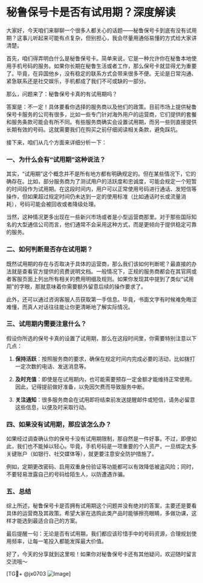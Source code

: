 # 秘鲁保号卡是否有试用期？深度解读

大家好，今天咱们来聊聊一个很多人都关心的话题——秘鲁保号卡到底有没有试用期？这事儿听起来可能有点复杂，但别担心，我会尽量用通俗易懂的方式给大家讲清楚。

首先，咱们得弄明白什么是秘鲁保号卡。简单来说，它是一种允许你在秘鲁本地使用手机号码的服务。如果你长期在秘鲁生活或者工作，那么保号卡就显得尤为重要了。毕竟，在异国他乡，没有稳定的联系方式会带来很多不便。无论是日常沟通、紧急联系还是社交娱乐，手机都成了我们不可或缺的一部分。

那么，问题来了：秘鲁保号卡真的有试用期吗？

答案是：不一定！具体要看你选择的服务商以及他们的政策。目前市场上提供秘鲁保号卡服务的公司有很多，比如一些专门针对海外用户的运营商，它们提供的套餐和服务条款可能会有所不同。有些服务商确实会设置试用期，而另一些则直接提供长期有效的号码。这就需要我们在购买之前仔细阅读相关条款，避免踩坑。

接下来，咱们从几个方面来详细分析一下：

### 一、为什么会有“试用期”这种说法？
其实，“试用期”这个概念并不是所有地方都有明确规定的。但在某些情况下，它的确存在。比如，部分服务商为了测试用户的活跃度和忠诚度，可能会规定一个短暂的时间段作为试用期。在这段时间内，用户可以正常使用号码进行通话、发短信等操作，但如果超过规定时间仍未达到一定的使用标准（比如通话时长或流量消耗），号码可能会被回收或者降级处理。

当然，这种情况更多出现在一些新兴市场或者是小型运营商那里。对于那些国际知名的大型通信公司而言，他们通常不会采用这种方式，而是更倾向于提供稳定可靠的服务。

### 二、如何判断是否存在试用期？
既然试用期的存在与否取决于具体的运营商，那么我们该如何判断呢？最直接的办法就是查看官方提供的资费说明文档。一般情况下，正规的服务商都会在其官网或者客服页面上列出所有相关的费用明细及规则。如果你发现其中提到了类似“试用期”的字眼，那就意味着你需要额外留意后续的操作要求了。

此外，还可以通过咨询客服人员获取第一手信息。毕竟，书面文字有时候难免晦涩难懂，而真人对话往往能让你更清晰地了解实际情况。

### 三、试用期内需要注意什么？
假设你所选的保号卡真的设置了试用期，那么在这段时间里，你需要特别注意以下几点：

1. **保持活跃**：按照服务商的要求，确保在规定时间内完成必要的活动，比如拨打一定次数的电话、发送消息等。
   
2. **及时充值**：即使是在试用期内，也可能需要预存一定金额才能维持正常使用。因此，记得提前做好准备，以免因欠费而导致服务中断。

3. **关注通知**：很多服务商会在试用即将结束前发送提醒邮件或短信，请务必留意这些信息，以便及时采取行动。

### 四、如果没有试用期，那应该怎么办？
如果经过调查确认你的保号卡没有试用期限制，那自然是一件好事。不过，即便如此，我们也不能掉以轻心。毕竟，手机号码是一项重要的个人资产，一旦绑定太多关键账户（如银行、社交媒体等），就更要注意安全防护措施了。

例如，定期更改密码、启用双重身份验证等功能都可以有效降低被盗风险；同时，不要轻易泄露自己的号码给陌生人，以防遭遇诈骗。

### 五、总结
综上所述，秘鲁保号卡是否拥有试用期这个问题并没有绝对的答案，主要还是要看具体的运营商及其政策。希望大家在选购此类产品时能够擦亮眼睛，多做功课，这样才能选到最适合自己的方案。

最后提醒一句：无论是否有试用期，我们都应该珍惜手中的号码资源，合理规划使用频率，让每一笔投入都能发挥最大价值。

好了，今天的分享就到这里啦！如果你对秘鲁保号卡还有其他疑问，欢迎随时留言交流哦～

[TG💪+ @jx0703 ![Image](https://github.com/user-attachments/assets/dbca1d08-cadb-493c-b0ec-ad6f7a83f270)]